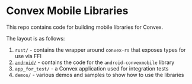 # Convex Mobile Libraries

This repo contains code for building mobile libraries for Convex.

The layout is as follows:

1. `rust/` - contains the wrapper around `convex-rs` that exposes types for use via FFI
2. [`android/`](android/) - contains the code for the `android-convexmobile` library
3. `app_for_test/` - a Convex application used for integration tests
4. `demos/` - various demos and samples to show how to use the libraries